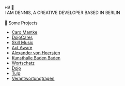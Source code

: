 Hi! 👋 
<br>
I AM DENNIS, A CREATIVE DEVELOPER BASED IN BERLIN
<br>
<br>
🌱 Some Projects
<ul> 
 <li><a href="https://www.caromantke.de/" target="_blank" rel="noopener noreferrer">Caro Mantke</a></li>
 <li><a href="https://dojocares.de/" target="_blank" rel="noopener noreferrer">DojoCares</a></li>
 <li><a href="https://skill-music.de/" target="_blank" rel="noopener noreferrer">Skill Music</a></li>
 <li><a href="https://act-aware.net/" target="_blank" rel="noopener noreferrer">Act Aware</a></li>
 <li><a href="https://alexandervonhoersten.de/" target="_blank" rel="noopener noreferrer">Alexander von Hoersten</a></li>
 <li><a href="https://kunsthalle-baden-baden.de/" target="_blank" rel="noopener noreferrer">Kunsthalle Baden Baden</a></li>
 <li><a href="https://wortschatz-translation.de/" target="_blank" rel="noopener noreferrer">Wortschatz</a></li>
 <li><a href="https://www.dojo-berlin.de" target="_blank" rel="noopener noreferrer">Dojo</a></li>
 <li><a href="https://www.tulp.de/" target="_blank" rel="noopener noreferrer">Tulp</a></li>
 <li><a href="https://verantwortungtragen.org/" target="_blank" rel="noopener noreferrer">Verantwortungtragen</a></li>
</ul>

<!---
denniszyche/denniszyche is a ✨ special ✨ repository because its `README.md` (this file) appears on your GitHub profile.
You can click the Preview link to take a look at your changes.
--->
